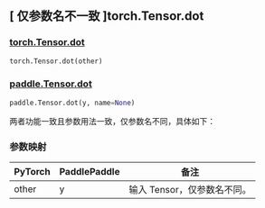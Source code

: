 ## [ 仅参数名不一致 ]torch.Tensor.dot

### [torch.Tensor.dot](https://pytorch.org/docs/stable/generated/torch.Tensor.dot.html?highlight=dot#torch.Tensor.dot)

```python
torch.Tensor.dot(other)
```

### [paddle.Tensor.dot](https://www.paddlepaddle.org.cn/documentation/docs/zh/develop/api/paddle/Tensor_cn.html#dot-y-name-none)

```python
paddle.Tensor.dot(y, name=None)
```

两者功能一致且参数用法一致，仅参数名不同，具体如下：

### 参数映射

| PyTorch | PaddlePaddle | 备注                        |
| ------- | ------------ | --------------------------- |
| other   | y            | 输入 Tensor，仅参数名不同。 |
